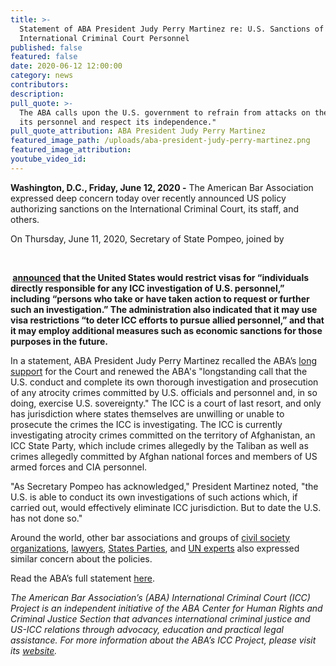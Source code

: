```yaml
---
title: >-
  Statement of ABA President Judy Perry Martinez re: U.S. Sanctions of
  International Criminal Court Personnel
published: false
featured: false
date: 2020-06-12 12:00:00
category: news
contributors:
description:
pull_quote: >-
  The ABA calls upon the U.S. government to refrain from attacks on the ICC and
  its personnel and respect its independence."
pull_quote_attribution: ABA President Judy Perry Martinez
featured_image_path: /uploads/aba-president-judy-perry-martinez.png
featured_image_attribution:
youtube_video_id:
---
```


**Washington, D.C., Friday, June 12, 2020 -**&nbsp;The American Bar Association expressed deep concern today over recently announced US policy authorizing sanctions on the International Criminal Court, its staff, and others.&nbsp;

On Thursday, June 11, 2020, Secretary of State Pompeo, joined by&nbsp;

&nbsp;

**&nbsp;[announced](https://www.state.gov/secretary/remarks/2019/03/290394.htm)&nbsp;that the United States would restrict visas for “individuals directly responsible for any ICC investigation of U.S. personnel,” including “persons who take or have taken action to request or further such an investigation.” The administration also indicated that it may use visa restrictions “to deter ICC efforts to pursue allied personnel,” and that it may employ additional measures such as economic sanctions for those purposes in the future.&nbsp;**

In a statement, ABA President Judy Perry Martinez recalled the ABA’s&nbsp;[long support](https://www.aba-icc.org/the-aba-icc-project/aba-policy-on-the-icc/)&nbsp;for the Court and renewed the ABA's "longstanding call that the U.S. conduct and complete its own thorough investigation and prosecution of any atrocity crimes committed by U.S. officials and personnel and, in so doing, exercise U.S. sovereignty." The ICC is a court of last resort, and only has jurisdiction where states themselves are unwilling or unable to prosecute the crimes the ICC is investigating. The ICC is currently investigating atrocity crimes committed on the territory of Afghanistan, an ICC State Party, which include crimes allegedly by the Taliban as well as crimes allegedly committed by Afghan national forces and members of US armed forces and CIA personnel.&nbsp;

"As Secretary Pompeo has acknowledged," President Martinez noted, "the U.S. is able to conduct its own investigations of such actions which, if carried out, would effectively eliminate ICC jurisdiction. But to date the U.S. has not done so."

Around the world, other bar associations and groups of&nbsp;[civil society organizations](https://t.co/Uh49sUYFMo?amp=1), [lawyers](https://www.washingtonpost.com/national-security/lawyers-urge-trump-to-rescind-sanctions-and-travel-bans-for-international-criminal-court/2020/06/29/0ef0c476-ba15-11ea-86d5-3b9b3863273b_story.html),&nbsp;[States Parties](https://www.hrw.org/news/2020/06/23/icc-member-countries-rally-around-court), and [UN experts](https://www.ohchr.org/EN/NewsEvents/Pages/DisplayNews.aspx?NewsID=25997&amp;LangID=E) also expressed similar concern about the policies.&nbsp;

Read the ABA’s full statement&nbsp;[here](https://www.americanbar.org/news/abanews/aba-news-archives/2020/06/aba-president-judy-perry-martinez-statement-re--u-s--sanctions-o/).

*The American Bar Association’s (ABA) International Criminal Court (ICC) Project is an independent initiative of the ABA Center for Human Rights and Criminal Justice Section that advances international criminal justice and US-ICC relations through advocacy, education and practical legal assistance. For more information about the ABA’s ICC Project, please visit its*&nbsp;[*website*](https://www.international-criminal-justice-today.org/news/aba-reaffirms-strong-support-for-the-icc-before-the-assembly-of-states-parties/www.aba-icc.org)*.*